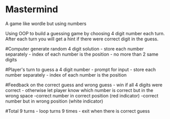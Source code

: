 # Mastermind
A game like wordle but using numbers

Using OOP to build a guessing game by choosing 4 digit number each turn. After each turn you will get a hint if there were correct digit in the guess.


#Computer generate random 4 digit solution 
    - store each number separately
    - index of each number is the position
    - no more than 2 same digits

#Player's turn to guess a 4 digit number
    - prompt for input
    - store each number separately
    - index of each number is the position

#Feedback on the correct guess and wrong guess
    - win if all 4 digits were correct 
    - otherwise let player know which number is correct but in the wrong space
        -correct number in correct position (red indicator)
        -correct number but in wrong position (white indicator)

#Total 9 turns
    - loop turns 9 times
    - exit when there is correct guess

